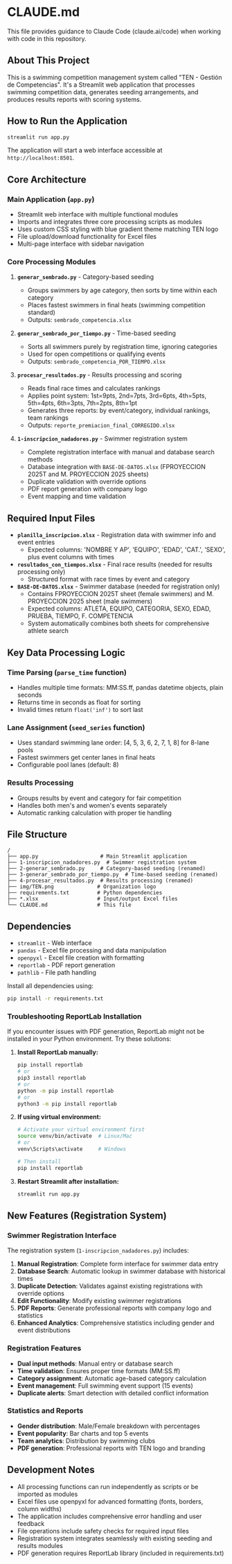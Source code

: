 # CLAUDE.md

This file provides guidance to Claude Code (claude.ai/code) when working with code in this repository.

## About This Project

This is a swimming competition management system called "TEN - Gestión de Competencias". It's a Streamlit web application that processes swimming competition data, generates seeding arrangements, and produces results reports with scoring systems.

## How to Run the Application

```bash
streamlit run app.py
```

The application will start a web interface accessible at `http://localhost:8501`.

## Core Architecture

### Main Application (`app.py`)
- Streamlit web interface with multiple functional modules
- Imports and integrates three core processing scripts as modules
- Uses custom CSS styling with blue gradient theme matching TEN logo
- File upload/download functionality for Excel files
- Multi-page interface with sidebar navigation

### Core Processing Modules

1. **`generar_sembrado.py`** - Category-based seeding
   - Groups swimmers by age category, then sorts by time within each category
   - Places fastest swimmers in final heats (swimming competition standard)
   - Outputs: `sembrado_competencia.xlsx`

2. **`generar_sembrado_por_tiempo.py`** - Time-based seeding  
   - Sorts all swimmers purely by registration time, ignoring categories
   - Used for open competitions or qualifying events
   - Outputs: `sembrado_competencia_POR_TIEMPO.xlsx`

3. **`procesar_resultados.py`** - Results processing and scoring
   - Reads final race times and calculates rankings
   - Applies point system: 1st=9pts, 2nd=7pts, 3rd=6pts, 4th=5pts, 5th=4pts, 6th=3pts, 7th=2pts, 8th=1pt
   - Generates three reports: by event/category, individual rankings, team rankings
   - Outputs: `reporte_premiacion_final_CORREGIDO.xlsx`

4. **`1-inscripcion_nadadores.py`** - Swimmer registration system
   - Complete registration interface with manual and database search methods
   - Database integration with `BASE-DE-DATOS.xlsx` (FPROYECCION 2025T and M. PROYECCION 2025 sheets)
   - Duplicate validation with override options
   - PDF report generation with company logo
   - Event mapping and time validation

## Required Input Files

- **`planilla_inscripcion.xlsx`** - Registration data with swimmer info and event entries
  - Expected columns: 'NOMBRE Y AP', 'EQUIPO', 'EDAD', 'CAT.', 'SEXO', plus event columns with times
- **`resultados_con_tiempos.xlsx`** - Final race results (needed for results processing only)
  - Structured format with race times by event and category
- **`BASE-DE-DATOS.xlsx`** - Swimmer database (needed for registration only)
  - Contains FPROYECCION 2025T sheet (female swimmers) and M. PROYECCION 2025 sheet (male swimmers)
  - Expected columns: ATLETA, EQUIPO, CATEGORIA, SEXO, EDAD, PRUEBA, TIEMPO, F. COMPETENCIA
  - System automatically combines both sheets for comprehensive athlete search

## Key Data Processing Logic

### Time Parsing (`parse_time` function)
- Handles multiple time formats: MM:SS.ff, pandas datetime objects, plain seconds
- Returns time in seconds as float for sorting
- Invalid times return `float('inf')` to sort last

### Lane Assignment (`seed_series` function)  
- Uses standard swimming lane order: [4, 5, 3, 6, 2, 7, 1, 8] for 8-lane pools
- Fastest swimmers get center lanes in final heats
- Configurable pool lanes (default: 8)

### Results Processing
- Groups results by event and category for fair competition
- Handles both men's and women's events separately
- Automatic ranking calculation with proper tie handling

## File Structure

```
/
├── app.py                    # Main Streamlit application
├── 1-inscripcion_nadadores.py  # Swimmer registration system
├── 2-generar_sembrado.py     # Category-based seeding (renamed)
├── 3-generar_sembrado_por_tiempo.py  # Time-based seeding (renamed)
├── 4-procesar_resultados.py  # Results processing (renamed)
├── img/TEN.png              # Organization logo
├── requirements.txt         # Python dependencies
├── *.xlsx                   # Input/output Excel files
└── CLAUDE.md                # This file
```

## Dependencies

- `streamlit` - Web interface
- `pandas` - Excel file processing and data manipulation
- `openpyxl` - Excel file creation with formatting
- `reportlab` - PDF report generation
- `pathlib` - File path handling

Install all dependencies using:
```bash
pip install -r requirements.txt
```

### Troubleshooting ReportLab Installation

If you encounter issues with PDF generation, ReportLab might not be installed in your Python environment. Try these solutions:

1. **Install ReportLab manually:**
   ```bash
   pip install reportlab
   # or
   pip3 install reportlab
   # or
   python -m pip install reportlab
   # or  
   python3 -m pip install reportlab
   ```

2. **If using virtual environment:**
   ```bash
   # Activate your virtual environment first
   source venv/bin/activate  # Linux/Mac
   # or
   venv\Scripts\activate     # Windows
   
   # Then install
   pip install reportlab
   ```

3. **Restart Streamlit after installation:**
   ```bash
   streamlit run app.py
   ```

## New Features (Registration System)

### Swimmer Registration Interface
The registration system (`1-inscripcion_nadadores.py`) includes:

1. **Manual Registration**: Complete form interface for swimmer data entry
2. **Database Search**: Automatic lookup in swimmer database with historical times
3. **Duplicate Detection**: Validates against existing registrations with override options
4. **Edit Functionality**: Modify existing swimmer registrations
5. **PDF Reports**: Generate professional reports with company logo and statistics
6. **Enhanced Analytics**: Comprehensive statistics including gender and event distributions

### Registration Features
- **Dual input methods**: Manual entry or database search
- **Time validation**: Ensures proper time formats (MM:SS.ff)
- **Category assignment**: Automatic age-based category calculation
- **Event management**: Full swimming event support (15 events)
- **Duplicate alerts**: Smart detection with detailed conflict information

### Statistics and Reports
- **Gender distribution**: Male/Female breakdown with percentages
- **Event popularity**: Bar charts and top 5 events
- **Team analytics**: Distribution by swimming clubs
- **PDF generation**: Professional reports with TEN logo and branding

## Development Notes

- All processing functions can run independently as scripts or be imported as modules
- Excel files use openpyxl for advanced formatting (fonts, borders, column widths)
- The application includes comprehensive error handling and user feedback
- File operations include safety checks for required input files
- Registration system integrates seamlessly with existing seeding and results modules
- PDF generation requires ReportLab library (included in requirements.txt)